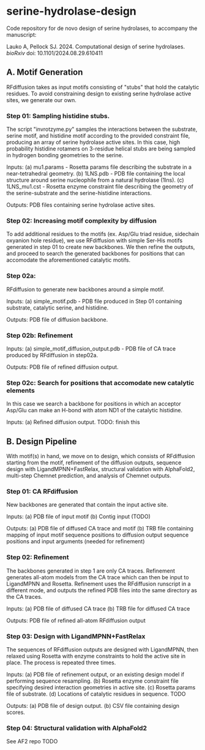 # serine-hydrolase-design

Code repository for de novo design of serine hydrolases, to accompany the manuscript:

Lauko A, Pellock SJ. 2024. Computational design of serine hydrolases. *bioRxiv* doi: 10.1101/2024.08.29.610411


## A. Motif Generation
RFdiffusion takes as input motifs consisting of "stubs" that hold the catalytic residues. To avoid constraining design to existing serine hydrolase active sites, we generate our own.

### Step 01: Sampling histidine stubs.

The script "invrotzyme.py" samples the interactions between the substrate, serine motif, and histidine motif according to the provided constraint file, producing an array of serine hydrolase active sites. In this case, high probability histidine rotamers on 3-residue helical stubs are being sampled in hydrogen bonding geometries to the serine.

Inputs:
(a) mu1.params - Rosetta params file describing the substrate in a near-tetrahedral geometry.
(b) 1LNS.pdb - PDB file containing the local structure around serine nucleophile from a natural hydrolase (1lns).
(c) 1LNS_mu1.cst - Rosetta enzyme constraint file describing the geometry of the serine-substrate and the serine-histidine interactions.

Outputs:
PDB files containing serine hydrolase active sites.

### Step 02: Increasing motif complexity by diffusion

To add additional residues to the motifs (ex. Asp/Glu triad residue, sidechain oxyanion hole residue), we use RFdiffusion with simple Ser-His motifs generated in step 01 to create new backbones. We then refine the outputs, and proceed to search the generated backbones for positions that can accomodate the aforementioned catalytic motifs.

### Step 02a:
RFdiffusion to generate new backbones around a simple motif.

Inputs:
(a) simple_motif.pdb - PDB file produced in Step 01 containing substrate, catalytic serine, and histidine.

Outputs:
PDB file of diffusion backbone.

### Step 02b: Refinement

Inputs:
(a) simple_motif_diffusion_output.pdb - PDB file of CA trace produced by RFdiffusion in step02a.

Outputs:
PDB file of refined diffusion output.

### Step 02c: Search for positions that accomodate new catalytic elements

In this case we search a backbone for positions in which an acceptor Asp/Glu can make an H-bond with atom ND1 of the catalytic histidine.

Inputs:
(a) Refined diffusion output.
TODO: finish this

## B. Design Pipeline

With motif(s) in hand, we move on to design, which consists of RFdiffusion starting from the motif, refinement of the diffusion outputs, sequence design with LigandMPNN+FastRelax, structural validation with AlphaFold2, multi-step Chemnet prediction, and analysis of Chemnet outputs.

### Step 01: CA RFdiffusion

New backbones are generated that contain the input active site.

Inputs:
(a) PDB file of input motif
(b) Contig input (TODO)

Outputs:
(a) PDB file of diffused CA trace and motif
(b) TRB file containing mapping of input motif sequence positions to diffusion output sequence positions and input arguments (needed for refinement)

### Step 02: Refinement

The backbones generated in step 1 are only CA traces. Refinement generates all-atom models from the CA trace which can then be input to LigandMPNN and Rosetta. Refinement uses the RFdiffusion runscript in a different mode, and outputs the refined PDB files into the same directory as the CA traces.

Inputs:
(a) PDB file of diffused CA trace
(b) TRB file for diffused CA trace

Outputs:
PDB file of refined all-atom RFdiffusion output

### Step 03: Design with LigandMPNN+FastRelax

The sequences of RFdiffusion outputs are designed with LigandMPNN, then relaxed using Rosetta with enzyme constraints to hold the active site in place. The process is repeated three times.

Inputs:
(a) PDB file of refinement output, or an existing design model if performing sequence resampling.
(b) Rosetta enzyme constraint file specifying desired interaction geometries in active site.
(c) Rosetta params file of substrate.
(d) Locations of catalytic residues in sequence.
TODO

Outputs:
(a) PDB file of design output.
(b) CSV file containing design scores.

### Step 04: Structural validation with AlphaFold2

See AF2 repo TODO



